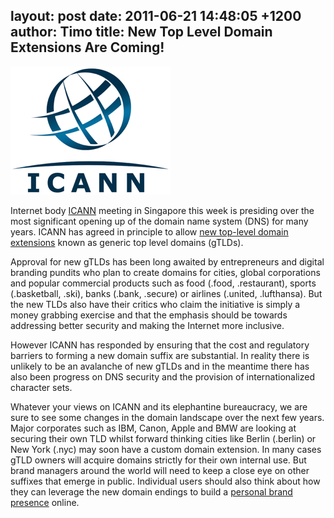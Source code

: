 layout: post
date: 2011-06-21 14:48:05 +1200
author: Timo
title: New Top Level Domain Extensions Are Coming!
----

![ICANN Logo](/media/2011-06-21-icann.png)

Internet body [ICANN](http://icann.org) meeting in Singapore this week is presiding over the most significant opening up of the domain name system (DNS) for many years. ICANN has agreed in principle to allow [new top-level domain extensions](https://iwantmyname.com/blog/2009/06/list-new-gtld-domain-extensions-2010.html) known as generic top level domains (gTLDs). 

Approval for new gTLDs has been long awaited by entrepreneurs and digital branding pundits who plan to create domains for cities, global corporations and popular commercial products such as food (.food, .restaurant), sports (.basketball, .ski), banks (.bank, .secure) or airlines (.united, .lufthansa). But the new TLDs also have their critics who claim the initiative is simply a money grabbing exercise and that the emphasis should be towards addressing better security and making the Internet more inclusive. 

However ICANN has responded by ensuring that the cost and regulatory barriers to forming a new domain suffix are substantial. In reality there is unlikely to be an avalanche of new gTLDs and in the meantime there has also been progress on DNS security and the provision of internationalized character sets.

Whatever your views on ICANN and its elephantine bureaucracy, we are sure to see some changes in the domain landscape over the next few years. Major corporates such as IBM, Canon, Apple and BMW are looking at securing their own TLD whilst forward thinking cities like Berlin (.berlin) or New York (.nyc) may soon have a custom domain extension. In many cases gTLD owners will acquire domains strictly for their own internal use. But brand managers around the world will need to keep a close eye on other suffixes that emerge in public. Individual users should also think about how they can leverage the new domain endings to build a [personal brand presence](https://iwantmyname.com/services/personal-profile) online.
